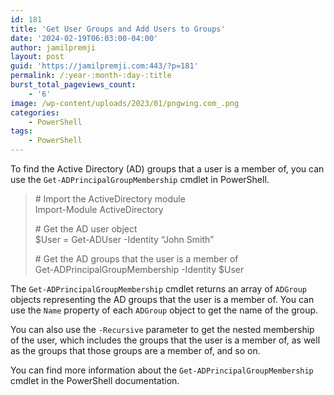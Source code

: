 ```yaml
---
id: 181
title: 'Get User Groups and Add Users to Groups'
date: '2024-02-19T06:03:00-04:00'
author: jamilpremji
layout: post
guid: 'https://jamilpremji.com:443/?p=181'
permalink: /:year-:month-:day-:title
burst_total_pageviews_count:
    - '6'
image: /wp-content/uploads/2023/01/pngwing.com_.png
categories:
    - PowerShell
tags:
    - PowerShell
---
```


To find the Active Directory (AD) groups that a user is a member of, you can use the `Get-ADPrincipalGroupMembership` cmdlet in PowerShell.

> \# Import the ActiveDirectory module  
> Import-Module ActiveDirectory  
>    
> \# Get the AD user object  
> $User = Get-ADUser -Identity “John Smith”  
>    
> \# Get the AD groups that the user is a member of  
> Get-ADPrincipalGroupMembership -Identity $User

The `Get-ADPrincipalGroupMembership` cmdlet returns an array of `ADGroup` objects representing the AD groups that the user is a member of. You can use the `Name` property of each `ADGroup` object to get the name of the group.

You can also use the `-Recursive` parameter to get the nested membership of the user, which includes the groups that the user is a member of, as well as the groups that those groups are a member of, and so on.

You can find more information about the `Get-ADPrincipalGroupMembership` cmdlet in the PowerShell documentation.